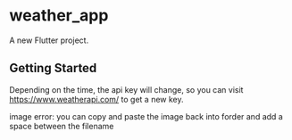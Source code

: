 # weather_app

A new Flutter project.

## Getting Started

Depending on the time, the api key will change, so you can visit https://www.weatherapi.com/ to get a new key.

image error: you can copy and paste the image back into forder and add a space between the filename
